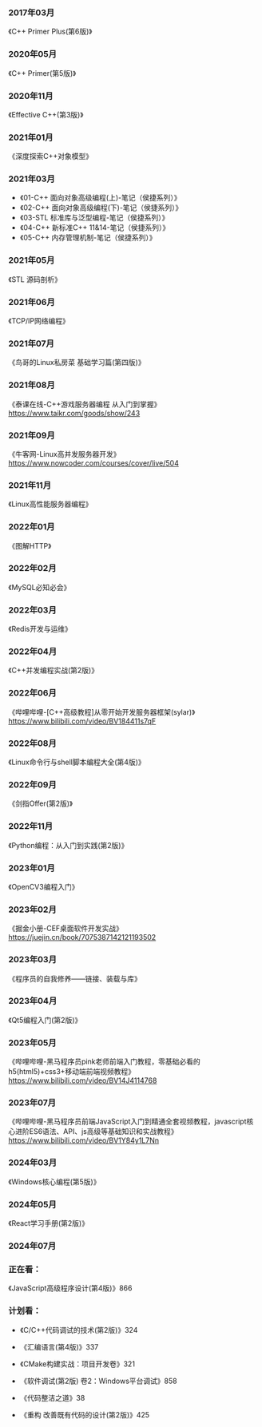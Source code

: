
### 2017年03月
《C++ Primer Plus(第6版)》

###  2020年05月
《C++ Primer(第5版)》

### 2020年11月
《Effective C++(第3版)》

### 2021年01月
《深度探索C++对象模型》

### 2021年03月
- 《01-C++ 面向对象高级编程(上)-笔记（侯捷系列）》
- 《02-C++ 面向对象高级编程(下)-笔记（侯捷系列）》
- 《03-STL 标准库与泛型编程-笔记（侯捷系列）》
- 《04-C++ 新标准C++ 11&14-笔记（侯捷系列）》
- 《05-C++ 内存管理机制-笔记（侯捷系列）》

### 2021年05月
《STL 源码剖析》

### 2021年06月
《TCP/IP网络编程》

### 2021年07月
《鸟哥的Linux私房菜 基础学习篇(第四版)》

### 2021年08月
《泰课在线-C++游戏服务器编程 从入门到掌握》https://www.taikr.com/goods/show/243

### 2021年09月
《牛客网-Linux高并发服务器开发》https://www.nowcoder.com/courses/cover/live/504

### 2021年11月
《Linux高性能服务器编程》

### 2022年01月
《图解HTTP》

### 2022年02月
《MySQL必知必会》

### 2022年03月
《Redis开发与运维》

### 2022年04月
《C++并发编程实战(第2版)》

### 2022年06月
《哔哩哔哩-[C++高级教程]从零开始开发服务器框架(sylar)》https://www.bilibili.com/video/BV184411s7qF

### 2022年08月
《Linux命令行与shell脚本编程大全(第4版)》

### 2022年09月
《剑指Offer(第2版)》

### 2022年11月
《Python编程：从入门到实践(第2版)》

### 2023年01月
《OpenCV3编程入门》

### 2023年02月
《掘金小册-CEF桌面软件开发实战》https://juejin.cn/book/7075387142121193502

### 2023年03月
《程序员的自我修养——链接、装载与库》

### 2023年04月
《Qt5编程入门(第2版)》

### 2023年05月
《哔哩哔哩-黑马程序员pink老师前端入门教程，零基础必看的h5(html5)+css3+移动端前端视频教程》https://www.bilibili.com/video/BV14J4114768

### 2023年07月
《哔哩哔哩-黑马程序员前端JavaScript入门到精通全套视频教程，javascript核心进阶ES6语法、API、js高级等基础知识和实战教程》https://www.bilibili.com/video/BV1Y84y1L7Nn

### 2024年03月
《Windows核心编程(第5版)》

### 2024年05月
《React学习手册(第2版)》

### 2024年07月


### 正在看：
《JavaScript高级程序设计(第4版)》866

### 计划看：
- 《C/C++代码调试的技术(第2版)》324
- 《汇编语言(第4版)》337
- 《CMake构建实战：项目开发卷》321


- 《软件调试(第2版) 卷2：Windows平台调试》858
- 《代码整洁之道》38
- 《重构 改善既有代码的设计(第2版)》425
